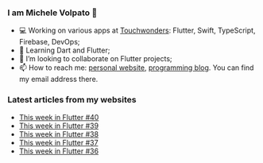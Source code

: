 ### I am Michele Volpato 👋

- 💻 Working on various apps at [Touchwonders](https://touchwonders.com): Flutter, Swift, TypeScript, Firebase, DevOps;
- 🌱 Learning Dart and Flutter;
- 📱 I’m looking to collaborate on Flutter projects;
- 📫 How to reach me: [personal website](https://volpato.nl), [programming blog](https://ishouldgotosleep.com). You can find my email address there.

### Latest articles from my websites

<!-- BLOG-POST-LIST:START -->
- [This week in Flutter #40](https://ishouldgotosleep.com/news/this-week-in-flutter-40/)
- [This week in Flutter #39](https://ishouldgotosleep.com/news/this-week-in-flutter-39/)
- [This week in Flutter #38](https://ishouldgotosleep.com/news/this-week-in-flutter-38/)
- [This week in Flutter #37](https://ishouldgotosleep.com/news/this-week-in-flutter-37/)
- [This week in Flutter #36](https://ishouldgotosleep.com/news/this-week-in-flutter-36/)
<!-- BLOG-POST-LIST:END -->
